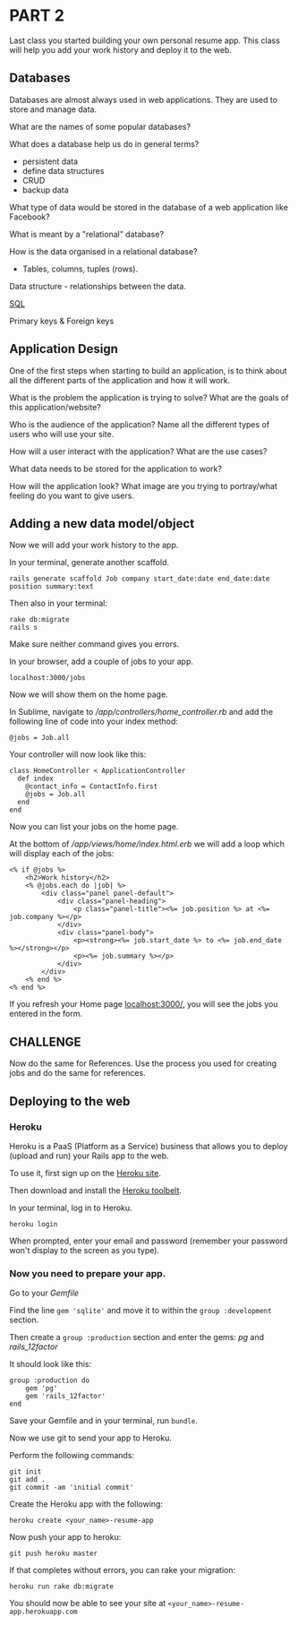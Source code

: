 # PART 2

Last class you started building your own personal resume app. This class will help you add your work history and deploy it to the web.



## Databases

Databases are almost always used in web applications. They are used to store and manage data.

What are the names of some popular databases?

What does a database help us do in general terms?

- persistent data
- define data structures
- CRUD
- backup data

What type of data would be stored in the database of a web application like Facebook?

What is meant by a "relational" database?

How is the data organised in a relational database?

- Tables, columns, tuples (rows).

Data structure - relationships between the data.

[SQL](http://www.w3schools.com/sql/)

Primary keys & Foreign keys

## Application Design

One of the first steps when starting to build an application, is to think about all the different parts of the application and how it will work.

What is the problem the application is trying to solve? What are the goals of this application/website?

Who is the audience of the application? Name all the different types of users who will use your site.

How will a user interact with the application? What are the use cases?

What data needs to be stored for the application to work?

How will the application look? What image are you trying to portray/what feeling do you want to give users.


## Adding a new data model/object

Now we will add your work history to the app.

In your terminal, generate another scaffold.
```
rails generate scaffold Job company start_date:date end_date:date position summary:text
```

Then also in your terminal:
```
rake db:migrate
rails s
```

Make sure neither command gives you errors.

In your browser, add a couple of jobs to your app.
```
localhost:3000/jobs
```

Now we will show them on the home page.

In Sublime, navigate to */app/controllers/home_controller.rb* and add the following line of code into your index method:

```
@jobs = Job.all
```

Your controller will now look like this:
```
class HomeController < ApplicationController
  def index
    @contact_info = ContactInfo.first
    @jobs = Job.all
  end
end
```

Now you can list your jobs on the home page.

At the bottom of */app/views/home/index.html.erb* we will add a loop which will display each of the jobs:

```
<% if @jobs %>
	<h2>Work history</h2>
	<% @jobs.each do |job| %>
		<div class="panel panel-default">
			<div class="panel-heading">
				<p class="panel-title"><%= job.position %> at <%= job.company %></p>
			</div>
			<div class="panel-body">
				<p><strong><%= job.start_date %> to <%= job.end_date %></strong></p>
				<p><%= job.summary %></p>
			</div>
		</div>
	<% end %>
<% end %>
```


If you refresh your Home page [localhost:3000/](localhost:3000/), you will see the jobs you entered in the form.



## CHALLENGE

Now do the same for References. Use the process you used for creating jobs and do the same for references.




## Deploying to the web

### Heroku

Heroku is a PaaS (Platform as a Service) business that allows you to deploy (upload and run) your Rails app to the web.

To use it, first sign up on the [Heroku site](https://heroku.com).

Then download and install the [Heroku toolbelt](https://toolbelt.heroku.com/).

In your terminal, log in to Heroku.
```
heroku login
```

When prompted, enter your email and password (remember your password won't display to the screen as you type).

### Now you need to prepare your app.

Go to your *Gemfile*

Find the line `gem 'sqlite'` and move it to within the `group :development` section.

Then create a `group :production` section and enter the gems: *pg* and *rails_12factor*

It should look like this:

```
group :production do
	gem 'pg'
	gem 'rails_12factor'
end
```

Save your Gemfile and in your terminal, run `bundle`.

Now we use git to send your app to Heroku.

Perform the following commands:
```
git init
git add .
git commit -am 'initial commit'
```

Create the Heroku app with the following:

```
heroku create <your_name>-resume-app
```

Now push your app to heroku:
```
git push heroku master
```

If that completes without errors, you can rake your migration:
```
heroku run rake db:migrate
```

You should now be able to see your site at `<your_name>-resume-app.herokuapp.com`








